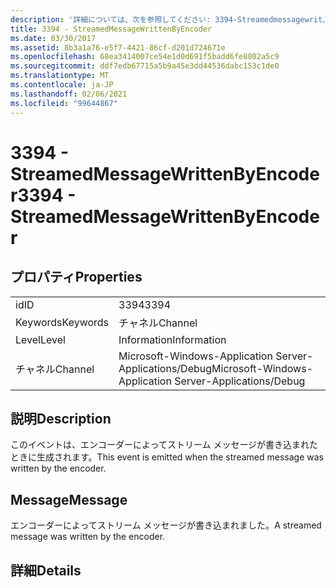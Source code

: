 ```yaml
---
description: '詳細については、次を参照してください: 3394-Streamedmessagewrit、Encoder'
title: 3394 - StreamedMessageWrittenByEncoder
ms.date: 03/30/2017
ms.assetid: 8b3a1a76-e5f7-4421-86cf-d201d724671e
ms.openlocfilehash: 68ea3414007ce54e1d0d691f5badd6fe8802a5c9
ms.sourcegitcommit: ddf7edb67715a5b9a45e3dd44536dabc153c1de0
ms.translationtype: MT
ms.contentlocale: ja-JP
ms.lasthandoff: 02/06/2021
ms.locfileid: "99644867"
---
```

# <a name="3394---streamedmessagewrittenbyencoder"></a><span data-ttu-id="9f703-103">3394 - StreamedMessageWrittenByEncoder</span><span class="sxs-lookup"><span data-stu-id="9f703-103">3394 - StreamedMessageWrittenByEncoder</span></span>

## <a name="properties"></a><span data-ttu-id="9f703-104">プロパティ</span><span class="sxs-lookup"><span data-stu-id="9f703-104">Properties</span></span>  
  
|||  
|-|-|  
|<span data-ttu-id="9f703-105">id</span><span class="sxs-lookup"><span data-stu-id="9f703-105">ID</span></span>|<span data-ttu-id="9f703-106">3394</span><span class="sxs-lookup"><span data-stu-id="9f703-106">3394</span></span>|  
|<span data-ttu-id="9f703-107">Keywords</span><span class="sxs-lookup"><span data-stu-id="9f703-107">Keywords</span></span>|<span data-ttu-id="9f703-108">チャネル</span><span class="sxs-lookup"><span data-stu-id="9f703-108">Channel</span></span>|  
|<span data-ttu-id="9f703-109">Level</span><span class="sxs-lookup"><span data-stu-id="9f703-109">Level</span></span>|<span data-ttu-id="9f703-110">Information</span><span class="sxs-lookup"><span data-stu-id="9f703-110">Information</span></span>|  
|<span data-ttu-id="9f703-111">チャネル</span><span class="sxs-lookup"><span data-stu-id="9f703-111">Channel</span></span>|<span data-ttu-id="9f703-112">Microsoft-Windows-Application Server-Applications/Debug</span><span class="sxs-lookup"><span data-stu-id="9f703-112">Microsoft-Windows-Application Server-Applications/Debug</span></span>|  
  
## <a name="description"></a><span data-ttu-id="9f703-113">説明</span><span class="sxs-lookup"><span data-stu-id="9f703-113">Description</span></span>  

 <span data-ttu-id="9f703-114">このイベントは、エンコーダーによってストリーム メッセージが書き込まれたときに生成されます。</span><span class="sxs-lookup"><span data-stu-id="9f703-114">This event is emitted when the streamed message was written by the encoder.</span></span>  
  
## <a name="message"></a><span data-ttu-id="9f703-115">Message</span><span class="sxs-lookup"><span data-stu-id="9f703-115">Message</span></span>  

 <span data-ttu-id="9f703-116">エンコーダーによってストリーム メッセージが書き込まれました。</span><span class="sxs-lookup"><span data-stu-id="9f703-116">A streamed message was written by the encoder.</span></span>  
  
## <a name="details"></a><span data-ttu-id="9f703-117">詳細</span><span class="sxs-lookup"><span data-stu-id="9f703-117">Details</span></span>

